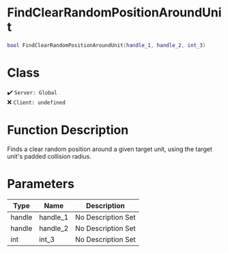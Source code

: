 # FindClearRandomPositionAroundUnit
```lua
bool FindClearRandomPositionAroundUnit(handle_1, handle_2, int_3)
```
# Class
✔️ `Server: Global`  
❌ `Client: undefined`  

# Function Description
Finds a clear random position around a given target unit, using the target unit's padded collision radius.
# Parameters
Type|Name|Description
--|--|--
handle|handle_1|No Description Set
handle|handle_2|No Description Set
int|int_3|No Description Set
